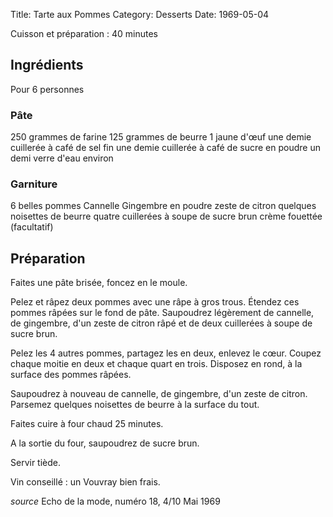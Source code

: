 Title: Tarte aux Pommes
Category: Desserts
Date: 1969-05-04

Cuisson et préparation : 40 minutes

## Ingrédients

Pour 6 personnes

### Pâte

250 grammes de farine
125 grammes de beurre
1 jaune d'œuf
une demie cuillerée à café de sel fin
une demie cuillerée à café de sucre en poudre
un demi verre d'eau environ

### Garniture

6 belles pommes
Cannelle
Gingembre en poudre
zeste de citron
quelques noisettes de beurre
quatre cuillerées à soupe de sucre brun
crème fouettée (facultatif)

## Préparation

Faites une pâte brisée, foncez en le moule.

Pelez et râpez deux pommes avec une râpe à gros trous. Étendez ces pommes râpées
sur le fond de pâte. Saupoudrez légèrement de cannelle, de gingembre, d'un zeste
de citron râpé et de deux cuillerées à soupe de sucre brun.

Pelez les 4 autres pommes, partagez les en deux, enlevez le cœur. Coupez chaque
moitie en deux et chaque quart en trois.
Disposez en rond, à la surface des pommes râpées.

Saupoudrez à nouveau de cannelle, de gingembre, d'un zeste de citron. Parsemez
quelques noisettes de beurre à la surface du tout.

Faites cuire à four chaud 25 minutes.

A la sortie du four, saupoudrez de sucre brun.

Servir tiède.

Vin conseillé : un Vouvray bien frais.

*source* Echo de la mode, numéro 18, 4/10 Mai 1969

